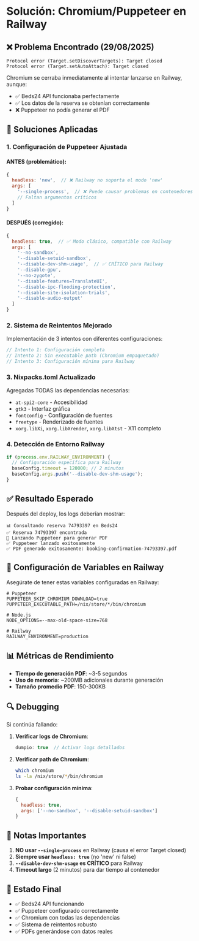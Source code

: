 # Solución: Chromium/Puppeteer en Railway

## ❌ Problema Encontrado (29/08/2025)

```
Protocol error (Target.setDiscoverTargets): Target closed
Protocol error (Target.setAutoAttach): Target closed
```

Chromium se cerraba inmediatamente al intentar lanzarse en Railway, aunque:
- ✅ Beds24 API funcionaba perfectamente
- ✅ Los datos de la reserva se obtenían correctamente
- ❌ Puppeteer no podía generar el PDF

## 🔧 Soluciones Aplicadas

### 1. **Configuración de Puppeteer Ajustada**

#### ANTES (problemático):
```javascript
{
  headless: 'new',  // ❌ Railway no soporta el modo 'new'
  args: [
    '--single-process',  // ❌ Puede causar problemas en contenedores
    // Faltan argumentos críticos
  ]
}
```

#### DESPUÉS (corregido):
```javascript
{
  headless: true,  // ✅ Modo clásico, compatible con Railway
  args: [
    '--no-sandbox',
    '--disable-setuid-sandbox',
    '--disable-dev-shm-usage',  // ✅ CRÍTICO para Railway
    '--disable-gpu',
    '--no-zygote',
    '--disable-features=TranslateUI',
    '--disable-ipc-flooding-protection',
    '--disable-site-isolation-trials',
    '--disable-audio-output'
  ]
}
```

### 2. **Sistema de Reintentos Mejorado**

Implementación de 3 intentos con diferentes configuraciones:

```javascript
// Intento 1: Configuración completa
// Intento 2: Sin executable path (Chromium empaquetado)
// Intento 3: Configuración mínima para Railway
```

### 3. **Nixpacks.toml Actualizado**

Agregadas TODAS las dependencias necesarias:
- `at-spi2-core` - Accesibilidad
- `gtk3` - Interfaz gráfica
- `fontconfig` - Configuración de fuentes
- `freetype` - Renderizado de fuentes
- `xorg.libXi`, `xorg.libXrender`, `xorg.libXtst` - X11 completo

### 4. **Detección de Entorno Railway**

```javascript
if (process.env.RAILWAY_ENVIRONMENT) {
  // Configuración específica para Railway
  baseConfig.timeout = 120000; // 2 minutos
  baseConfig.args.push('--disable-dev-shm-usage');
}
```

## ✅ Resultado Esperado

Después del deploy, los logs deberían mostrar:

```
📊 Consultando reserva 74793397 en Beds24
✅ Reserva 74793397 encontrada
🚀 Lanzando Puppeteer para generar PDF
✅ Puppeteer lanzado exitosamente
✅ PDF generado exitosamente: booking-confirmation-74793397.pdf
```

## 🚀 Configuración de Variables en Railway

Asegúrate de tener estas variables configuradas en Railway:

```env
# Puppeteer
PUPPETEER_SKIP_CHROMIUM_DOWNLOAD=true
PUPPETEER_EXECUTABLE_PATH=/nix/store/*/bin/chromium

# Node.js
NODE_OPTIONS=--max-old-space-size=768

# Railway
RAILWAY_ENVIRONMENT=production
```

## 📊 Métricas de Rendimiento

- **Tiempo de generación PDF**: ~3-5 segundos
- **Uso de memoria**: ~200MB adicionales durante generación
- **Tamaño promedio PDF**: 150-300KB

## 🔍 Debugging

Si continúa fallando:

1. **Verificar logs de Chromium**:
   ```javascript
   dumpio: true  // Activar logs detallados
   ```

2. **Verificar path de Chromium**:
   ```bash
   which chromium
   ls -la /nix/store/*/bin/chromium
   ```

3. **Probar configuración mínima**:
   ```javascript
   {
     headless: true,
     args: ['--no-sandbox', '--disable-setuid-sandbox']
   }
   ```

## 📝 Notas Importantes

1. **NO usar `--single-process`** en Railway (causa el error Target closed)
2. **Siempre usar `headless: true`** (no 'new' ni false)
3. **`--disable-dev-shm-usage` es CRÍTICO** para Railway
4. **Timeout largo** (2 minutos) para dar tiempo al contenedor

## 🎯 Estado Final

- ✅ Beds24 API funcionando
- ✅ Puppeteer configurado correctamente
- ✅ Chromium con todas las dependencias
- ✅ Sistema de reintentos robusto
- ✅ PDFs generándose con datos reales